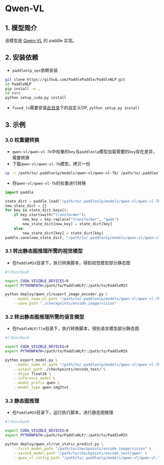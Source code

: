 # Qwen-VL

## 1. 模型简介

该模型是 [Qwen-VL](https://arxiv.org/abs/2308.12966) 的 paddle 实现。

## 2. 安装依赖

* `paddlenlp_ops`依赖安装

```bash
git clone https://github.com/PaddlePaddle/PaddleNLP.git
cd PaddleNLP
pip install -e .
cd csrc
python setup_cuda.py install
```

* `fused_ln`需要安装[此目录](https://github.com/PaddlePaddle/PaddleNLP/tree/develop/model_zoo/gpt-3/external_ops)下的自定义OP, `python setup.py install`

## 3. 示例

### 3.0 权重键转换

* `qwen-vl/qwen-vl-7b`中权重的`key`与`paddlenlp`模型加载需要的`key`存在差异，需要转换
* 下载`qwen-vl/qwen-vl-7b`模型，拷贝一份

```bash
cp -r /path/to/.paddlenlp/models/qwen-vl/qwen-vl-7b/ /path/to/.paddlenlp/models/qwen-vl/qwen-vl-7b-inference/
```

* 将`qwen-vl/qwen-vl-7b`的权重进行转换

```python
import paddle

state_dict = paddle.load("/path/to/.paddlenlp/models/qwen-vl/qwen-vl-7b-inference/model_state.pdparams")
new_state_dict = {}
for key in state_dict.keys():
    if key.startswith("transformer"):
        new_key = key.replace("transformer", "qwen")
        new_state_dict[new_key] = state_dict[key]
    else:
        new_state_dict[key] = state_dict[key]
paddle.save(new_state_dict, "/path/to/.paddlenlp/models/qwen-vl/qwen-vl-7b-inference/model_state.pdparams")
```

### 3.1 转出静态图推理所需的视觉模型

* 在`PaddleMIX`目录下，执行转换脚本，得到视觉模型部分静态图

```bash
#!/bin/bash

export CUDA_VISIBLE_DEVICES=0
export PYTHONPATH=/path/to/PaddleNLP/:/path/to/PaddleMIX

python deploy/qwen_vl/export_image_encoder.py \
    --model_name_or_path "/path/to/.paddlenlp/models/qwen-vl/qwen-vl-7b-inference/" \
    --save_path "./checkpoints/encode_image/vision"
```

### 3.2 转出静态图推理所需的语言模型

* 在`PaddleNLP/llm`目录下，执行转换脚本，得到语言模型部分静态图

```bash
#!/bin/bash

export CUDA_VISIBLE_DEVICES=0
export PYTHONPATH=/path/to/PaddleNLP/:/path/to/PaddleMIX

python export_model.py \
    --model_name_or_path "/path/to/.paddlenlp/models/qwen-vl/qwen-vl-7b-inference/" \
    --output_path ./checkpoints/encode_text/ \
    --dtype float16 \
    --inference_model \
    --model_prefix qwen \
    --model_type qwen-img2txt
```

### 3.3 静态图推理

* 在`PaddleMIX`目录下，运行执行脚本，进行静态图推理

```bash
#!/bin/bash

export CUDA_VISIBLE_DEVICES=0
export PYTHONPATH=/path/to/PaddleNLP/:/path/to/PaddleMIX

python deploy/qwen_vl/run_static_predict.py \
    --first_model_path "/path/to/checkpoints/encode_image/vision" \
    --second_model_path "/path/to/checkpoints/encode_text/qwen" \
    --qwen_vl_config_path "/path/to/.paddlenlp/models/qwen-vl/qwen-vl-7b-inference/" \
```